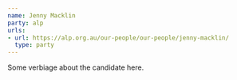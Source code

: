 ```yaml
---
name: Jenny Macklin
party: alp
urls:
- url: https://alp.org.au/our-people/our-people/jenny-macklin/
  type: party
---
```

Some verbiage about the candidate here.
